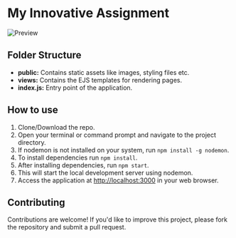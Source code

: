 # My Innovative Assignment

![Preview](preview.png)

## Folder Structure

- **public:** Contains static assets like images, styling files etc.
- **views:** Contains the EJS templates for rendering pages.
- **index.js:** Entry point of the application.

## How to use

1. Clone/Download the repo.
2. Open your terminal or command prompt and navigate to the project directory.
3. If nodemon is not installed on your system, run `npm install -g nodemon`.
4. To install dependencies run `npm install`.
5. After installing dependencies, run `npm start`.
6. This will start the local development server using nodemon.
7. Access the application at [http://localhost:3000](http://localhost:3000) in your web browser.

## Contributing
Contributions are welcome! If you'd like to improve this project, please fork the repository and submit a pull request.
